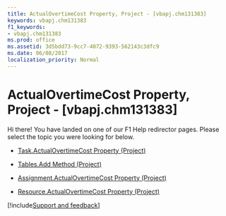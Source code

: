```yaml
---
title: ActualOvertimeCost Property, Project - [vbapj.chm131383]
keywords: vbapj.chm131383
f1_keywords:
- vbapj.chm131383
ms.prod: office
ms.assetid: 3d5bdd73-9cc7-4072-9393-562143c3dfc9
ms.date: 06/08/2017
localization_priority: Normal
---
```



# ActualOvertimeCost Property, Project - [vbapj.chm131383]

Hi there! You have landed on one of our F1 Help redirector pages. Please select the topic you were looking for below.

- [Task.ActualOvertimeCost Property (Project)](http://msdn.microsoft.com/library/7e3b409e-3249-4fe1-b5a1-1b65646519b3%28Office.15%29.aspx)

- [Tables.Add Method (Project)](http://msdn.microsoft.com/library/595c0cb8-fd3f-8f5c-3eaf-588f41dc36dc%28Office.15%29.aspx)

- [Assignment.ActualOvertimeCost Property (Project)](http://msdn.microsoft.com/library/ee89c244-f153-e42c-3e56-a1d363b62f9c%28Office.15%29.aspx)

- [Resource.ActualOvertimeCost Property (Project)](http://msdn.microsoft.com/library/9a8579b6-a3ee-7041-98ad-b28adfc51bfc%28Office.15%29.aspx)

[!include[Support and feedback](~/includes/feedback-boilerplate.md)]